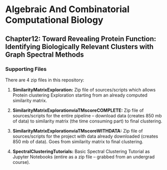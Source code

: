 # Algebraic And Combinatorial Computational Biology
## Chapter12: Toward Revealing Protein Function:  Identifying Biologically Relevant Clusters with Graph Spectral Methods

### Supporting Files

There are 4 zip files in this repository: 

1. __SimilarityMatrixExploration:__ Zip file of sources/scripts which allows Protein clustering Exploration starting from an already computed similarity matrix.

2. __SimilarityMatrixExplorationviaTMscoreCOMPLETE:__ Zip file of sources/scripts for the entire pipeline – download data (creates 850 mb of data) to similarity matrix (the time consuming part) to final clustering.

3. __SimilarityMatrixExplorationviaTMscoreWITHDATA:__ Zip file of sources/scripts for the project with data already downloaded (creates 850 mb of data).  Goes from similarity matrix to final clustering. 

4. __SpectralClusteringTutorials:__ Basic Spectral Clustering Tutorial as Jupyter Notebooks (entire as a zip file – grabbed from an undergrad course).

